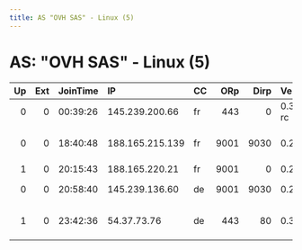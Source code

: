 ```yaml
---
title: AS "OVH SAS" - Linux (5)
---
```


# AS: "OVH SAS" - Linux (5)

|   Up |   Ext | JoinTime   | IP              | CC   |   ORp |   Dirp | Version    | Contact                    | Nickname   |   eFamMembers |
|-----:|------:|:-----------|:----------------|:-----|------:|-------:|:-----------|:---------------------------|:-----------|--------------:|
|    0 |     0 | 00:39:26   | 145.239.200.66  | fr   |   443 |      0 | 0.3.2.8-rc | qeternity at protonmail d  | qeternity  |             1 |
|    0 |     0 | 18:40:48   | 188.165.215.139 | fr   |  9001 |   9030 | 0.2.9.14   | ass at ezee dot co dot uk  | Ezeesucks  |             1 |
|    1 |     0 | 20:15:43   | 188.165.220.21  | fr   |  9001 |      0 | 0.2.9.11   | None                       | Unnamed    |             1 |
|    0 |     0 | 20:58:40   | 145.239.136.60  | de   |  9001 |   9030 | 0.2.5.16   | TOR-HQ@gmx.de              | TORNodeFFM |             1 |
|    1 |     0 | 23:42:36   | 54.37.73.76     | de   |   443 |     80 | 0.3.1.9    | Servbr Admin &lt;servbr AT | servbr11   |             1 |
